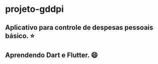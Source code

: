 # projeto-gddpi
## Aplicativo para controle de despesas pessoais básico. ⭐
## Aprendendo Dart e Flutter. 😄

